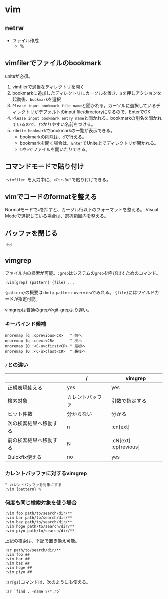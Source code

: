 # vim

## netrw
* ファイル作成
    * %


## vimfilerでファイルのbookmark
uniteが必須。
1. vimfilerで適当なディレクトリを開く
2. bookmarkに追加したディレクトリにカーソルを置き、`a`を押しアクションを起動後、`bookmark`を選択
3. `Please input bookmark file name`と聞かれる。カーソルに選択しているディレクトリがデフォルトのinput file/directoryになるので、EnterでOK
4. `Please input bookmark entry name`と聞かれる。bookmarkの別名を聞かれているので、わかりやすい名前をつける。
5. `:Unite bookmark`でbookmarkの一覧が表示できる。
    * bookmarkの削除は、`d`で行える。
	* bookmarkを開く場合は、`Enter`でUnite上でディレクトリが開かれる。
	* `t`や`e`でファイルを開いたりできる。

## コマンドモードで貼り付け
`:vimfiler `を入力中に、`<Ctr-R>"`で貼り付けできる。

## vimでコードのformatを整える
Normalモードで`=`を押すと、カーソル行以下のフォーマットを整える。
Visual Modeで選択している場合は、選択範囲内を整える。

## バッファを閉じる
`:bd`

## vimgrep
ファイル内の検索が可能。`:grep`はシステムの`grep`を呼び出すためのコマンド。
```vim
:vim[grep] {pattern} {file} ...
```
`{pattern}`の概要は`:help pattern-overview`でみれる。
`{file}`にはワイルドカードが指定可能。

vimgrepは普通のgrepやgit-grepより遅い。

### キーバインド候補
```vim
nnoremap [q :cprevious<CR>   " 前へ
nnoremap ]q :cnext<CR>       " 次へ
nnoremap [Q :<C-u>cfirst<CR> " 最初へ
nnoremap ]Q :<C-u>clast<CR>  " 最後へ
```

### `/`との違い
|                        | /                |       vimgrep         |
|------------------------|------------------|-----------------------|
| 正規表現使える         | yes              | yes                   |
| 検索対象               | カレントバッファ | 引数で指定する        |
| ヒット件数             | 分からない       | 分かる                |
| 次の検索結果へ移動する | n                | :cn[ext]              |
| 前の検索結果へ移動する | N                | :cN[ext] :cp[revious] |
| Quickfix使える         | no               | yes                   |


### カレントバッファに対するvimgrep
```vim
" カレントバッファを対象にする
:vim {pattern} %
```

### 何度も同じ検索対象を使う場合

```vim
:vim foo path/to/search/dir/**
:vim bar path/to/search/dir/**
:vim baz path/to/search/dir/**
:vim hoge path/to/search/dir/**
:vim piyo path/to/search/dir/**
```
上記の検索は、下記で置き換え可能。

```vim
:ar path/to/search/dir/**
:vim foo ##
:vim bar ##
:vim baz ##
:vim hoge ##
:vim piyo ##
```
`:ar[gs]`コマンドは、次のようにも使える。
```vim
:ar `find . -name \\*.rb`
```


